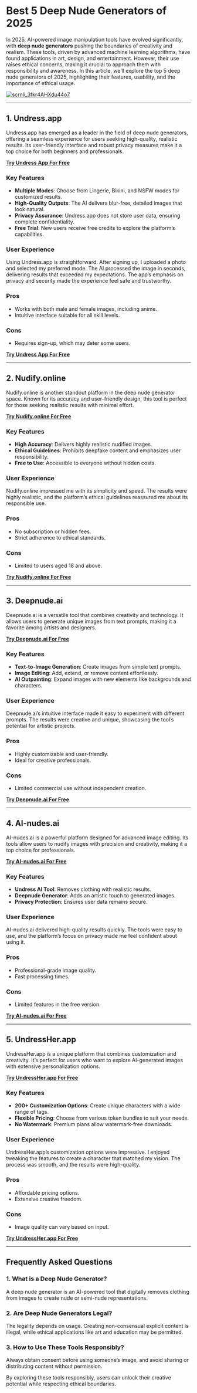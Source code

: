 # Best 5 Deep Nude Generators of 2025  

In 2025, AI-powered image manipulation tools have evolved significantly, with **deep nude generators** pushing the boundaries of creativity and realism. These tools, driven by advanced machine learning algorithms, have found applications in art, design, and entertainment. However, their use raises ethical concerns, making it crucial to approach them with responsibility and awareness. In this article, we’ll explore the top 5 deep nude generators of 2025, highlighting their features, usability, and the importance of ethical usage.  

[![scrnli_3fkr4AHXdu44o7](https://github.com/user-attachments/assets/f119116d-5a1f-4662-bdff-8afc50141e95)](https://top-ai-tools.click/MMMEaP)  

---

## 1. Undress.app  

Undress.app has emerged as a leader in the field of deep nude generators, offering a seamless experience for users seeking high-quality, realistic results. Its user-friendly interface and robust privacy measures make it a top choice for both beginners and professionals.  

[**Try Undress App For Free**](ttps://top-ai-tools.click/MMMEaP)  

### Key Features  
- **Multiple Modes**: Choose from Lingerie, Bikini, and NSFW modes for customized results.  
- **High-Quality Outputs**: The AI delivers blur-free, detailed images that look natural.  
- **Privacy Assurance**: Undress.app does not store user data, ensuring complete confidentiality.  
- **Free Trial**: New users receive free credits to explore the platform’s capabilities.  

### User Experience  
Using Undress.app is straightforward. After signing up, I uploaded a photo and selected my preferred mode. The AI processed the image in seconds, delivering results that exceeded my expectations. The app’s emphasis on privacy and security made the experience feel safe and trustworthy.  

### Pros  
- Works with both male and female images, including anime.  
- Intuitive interface suitable for all skill levels.  

### Cons  
- Requires sign-up, which may deter some users.  

[**Try Undress App For Free**](ttps://top-ai-tools.click/MMMEaP)  

---

## 2. Nudify.online  

Nudify.online is another standout platform in the deep nude generator space. Known for its accuracy and user-friendly design, this tool is perfect for those seeking realistic results with minimal effort.  

[**Try Nudify.online For Free**](ttps://top-ai-tools.click/MMMEaP)  

### Key Features  
- **High Accuracy**: Delivers highly realistic nudified images.  
- **Ethical Guidelines**: Prohibits deepfake content and emphasizes user responsibility.  
- **Free to Use**: Accessible to everyone without hidden costs.  

### User Experience  
Nudify.online impressed me with its simplicity and speed. The results were highly realistic, and the platform’s ethical guidelines reassured me about its responsible use.  

### Pros  
- No subscription or hidden fees.  
- Strict adherence to ethical standards.  

### Cons  
- Limited to users aged 18 and above.  

[**Try Nudify.online For Free**](ttps://top-ai-tools.click/MMMEaP)  

---

## 3. Deepnude.ai  

Deepnude.ai is a versatile tool that combines creativity and technology. It allows users to generate unique images from text prompts, making it a favorite among artists and designers.  

[**Try Deepnude.ai For Free**](ttps://top-ai-tools.click/MMMEaP)  

### Key Features  
- **Text-to-Image Generation**: Create images from simple text prompts.  
- **Image Editing**: Add, extend, or remove content effortlessly.  
- **AI Outpainting**: Expand images with new elements like backgrounds and characters.  

### User Experience  
Deepnude.ai’s intuitive interface made it easy to experiment with different prompts. The results were creative and unique, showcasing the tool’s potential for artistic projects.  

### Pros  
- Highly customizable and user-friendly.  
- Ideal for creative professionals.  

### Cons  
- Limited commercial use without independent creation.  

[**Try Deepnude.ai For Free**](ttps://top-ai-tools.click/MMMEaP)  

---

## 4. AI-nudes.ai  

AI-nudes.ai is a powerful platform designed for advanced image editing. Its tools allow users to nudify images with precision and creativity, making it a top choice for professionals.  

[**Try AI-nudes.ai For Free**](ttps://top-ai-tools.click/MMMEaP)  

### Key Features  
- **Undress AI Tool**: Removes clothing with realistic results.  
- **Deepnude Generator**: Adds an artistic touch to generated images.  
- **Privacy Protection**: Ensures user data remains secure.  

### User Experience  
AI-nudes.ai delivered high-quality results quickly. The tools were easy to use, and the platform’s focus on privacy made me feel confident about using it.  

### Pros  
- Professional-grade image quality.  
- Fast processing times.  

### Cons  
- Limited features in the free version.  

[**Try AI-nudes.ai For Free**](ttps://top-ai-tools.click/MMMEaP)  

---

## 5. UndressHer.app  

UndressHer.app is a unique platform that combines customization and creativity. It’s perfect for users who want to explore AI-generated images with extensive personalization options.  

[**Try UndressHer.app For Free**](ttps://top-ai-tools.click/MMMEaP)  

### Key Features  
- **200+ Customization Options**: Create unique characters with a wide range of tags.  
- **Flexible Pricing**: Choose from various token bundles to suit your needs.  
- **No Watermark**: Premium plans allow watermark-free downloads.  

### User Experience  
UndressHer.app’s customization options were impressive. I enjoyed tweaking the features to create a character that matched my vision. The process was smooth, and the results were high-quality.  

### Pros  
- Affordable pricing options.  
- Extensive creative freedom.  

### Cons  
- Image quality can vary based on input.  

[**Try UndressHer.app For Free**](ttps://top-ai-tools.click/MMMEaP)  

---

## Frequently Asked Questions  

### 1. What is a Deep Nude Generator?  
A deep nude generator is an AI-powered tool that digitally removes clothing from images to create nude or semi-nude representations.  

### 2. Are Deep Nude Generators Legal?  
The legality depends on usage. Creating non-consensual explicit content is illegal, while ethical applications like art and education may be permitted.  

### 3. How to Use These Tools Responsibly?  
Always obtain consent before using someone’s image, and avoid sharing or distributing content without permission.  

By exploring these tools responsibly, users can unlock their creative potential while respecting ethical boundaries.